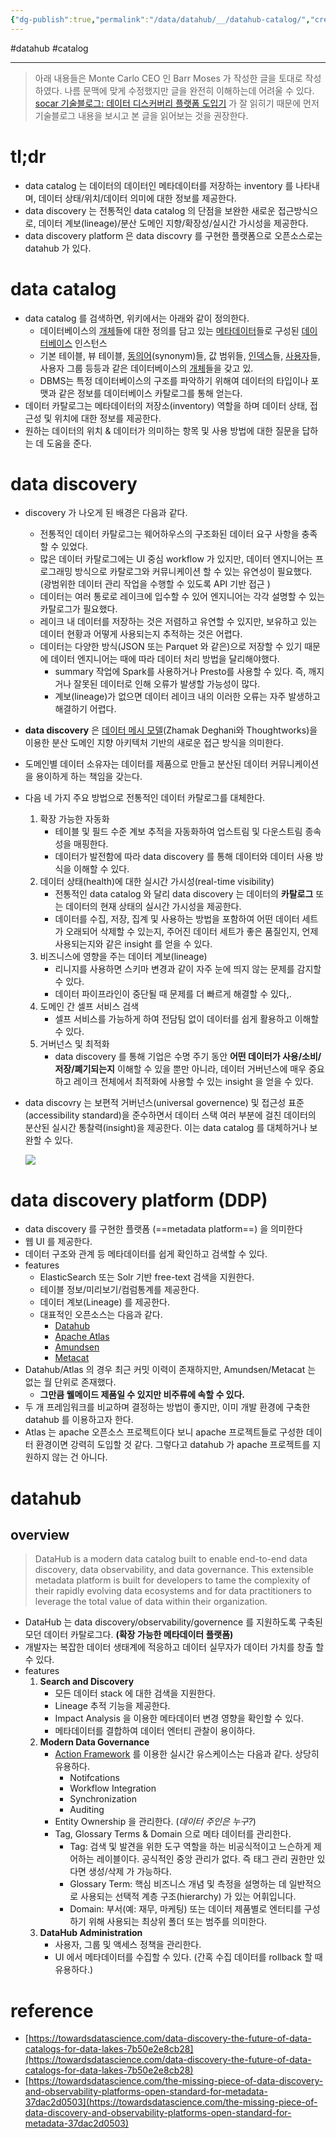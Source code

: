 ```yaml
---
{"dg-publish":true,"permalink":"/data/datahub/__/datahub-catalog/","created":"","updated":""}
---
```


#datahub #catalog 

---

> 아래 내용들은 Monte Carlo CEO 인 Barr Moses 가 작성한 글을 토대로 작성하였다. 나름 문맥에 맞게 수정했지만 글을 완전히 이해하는데 어려울 수 있다. [socar 기술블로그: 데이터 디스커버리 플랫폼 도입기](https://tech.socarcorp.kr/data/2022/02/25/data-discovery-platform-01.html) 가 잘 읽히기 때문에 먼저 기술블로그 내용을 보시고 본 글을 읽어보는 것을 권장한다.

# tl;dr

- data catalog 는 데이터의 데이터인 메타데이터를 저장하는 inventory 를 나타내며, 데이터 상태/위치/데이터 의미에 대한 정보를 제공한다.
- data discovery 는 전통적인 data catalog 의 단점을 보완한 새로운 접근방식으로, 데이터 계보(lineage)/분산 도메인 지향/확장성/실시간 가시성을 제공한다.
- data discovery platform 은 data discovry 를 구현한 플랫폼으로 오픈소스로는 datahub 가 있다.

# data catalog

- data catalog 를 검색하면, 위키에서는 아래와 같이 정의한다.
	- 데이터베이스의 [개체](https://ko.wikipedia.org/wiki/%EA%B0%9C%EC%B2%B4_(%EC%BB%B4%ED%93%A8%ED%8C%85) "개체 (컴퓨팅)")들에 대한 정의를 담고 있는 [메타데이터](https://ko.wikipedia.org/wiki/%EB%A9%94%ED%83%80%EB%8D%B0%EC%9D%B4%ED%84%B0 "메타데이터")들로 구성된 [데이터베이스](https://ko.wikipedia.org/wiki/%EB%8D%B0%EC%9D%B4%ED%84%B0%EB%B2%A0%EC%9D%B4%EC%8A%A4 "데이터베이스") 인스턴스
	- 기본 테이블, 뷰 테이블, [동의어](https://ko.wikipedia.org/wiki/%EB%8F%99%EC%9D%98%EC%96%B4 "동의어")(synonym)들, 값 범위들, [인덱스](https://ko.wikipedia.org/wiki/%EC%9D%B8%EB%8D%B1%EC%8A%A4 "인덱스")들, [사용자](https://ko.wikipedia.org/wiki/%EC%82%AC%EC%9A%A9%EC%9E%90_(%EC%BB%B4%ED%93%A8%ED%8C%85) "사용자 (컴퓨팅)")들, 사용자 그룹 등등과 같은 데이터베이스의 [개체](https://ko.wikipedia.org/wiki/%EA%B0%9C%EC%B2%B4_(%EC%BB%B4%ED%93%A8%ED%8C%85) "개체 (컴퓨팅)")들을 갖고 있.
	- DBMS는 특정 데이터베이스의 구조를 파악하기 위해여 데이터의 타입이나 포맷과 같은 정보를 데이터베이스 카탈로그를 통해 얻는다.
- 데이터 카탈로그는 메타데이터의 저장소(inventory) 역할을 하며 데이터 상태, 접근성 및 위치에 대한 정보를 제공한다.
- 원하는 데이터의 위치 & 데이터가 의미하는 항목 및 사용 방법에 대한 질문을 답하는 데 도움을 준다.

# data discovery

- discovery 가 나오게 된 배경은 다음과 같다.
	- 전통적인 데이터 카탈로그는 웨어하우스의 구조화된 데이터 요구 사항을 충족할 수 있었다.
	- 많은 데이터 카탈로그에는 UI 중심 workflow 가 있지만, 데이터 엔지니어는 프로그래밍 방식으로 카탈로그와 커뮤니케이션 할 수 있는 유연성이 필요했다. (광범위한 데이터 관리 작업을 수행할 수 있도록 API 기반 접근 )
	- 데이터는 여러 통로로 레이크에 입수할 수 있어 엔지니어는 각각 설명할 수 있는 카탈로그가 필요했다.
	- 레이크 내 데이터를 저장하는 것은 저렴하고 유연할 수 있지만, 보유하고 있는 데이터 현황과 어떻게 사용되는지 추적하는 것은 어렵다.
	- 데이터는 다양한 방식(JSON 또는 Parquet 와 같은)으로 저장할 수 있기 때문에 데이터 엔지니어는 때에 따라 데이터 처리 방법을 달리해야했다.
		- summary 작업에 Spark를 사용하거나 Presto를 사용할 수 있다. 즉, 깨지거나 잘못된 데이터로 인해 오류가 발생할 가능성이 많다.
		- 계보(lineage)가 없으면 데이터 레이크 내의 이러한 오류는 자주 발생하고 해결하기 어렵다.
- **data discovery** 은 [데이터 메시 모델](https://martinfowler.com/articles/data-monolith-to-mesh.html)(Zhamak Deghani와 Thoughtworks)을 이용한 분산 도메인 지향 아키텍처 기반의 새로운 접근 방식을 의미한다.
- 도메인별 데이터 소유자는 데이터를 제품으로 만들고 분산된 데이터 커뮤니케이션을 용이하게 하는 책임을 갖는다.
- 다음 네 가지 주요 방법으로 전통적인 데이터 카탈로그를 대체한다.
	1. 확장 가능한 자동화
		- 테이블 및 필드 수준 계보 추적을 자동화하여 업스트림 및 다운스트림 종속성을 매핑한다.
		- 데이터가 발전함에 따라 data discovery 를 통해 데이터와 데이터 사용 방식을 이해할 수 있다.
	2. 데이터 상태(health)에 대한 실시간 가시성(real-time visibility)
		- 전통적인 data catalog 와 달리 data discovery 는 데이터의 **카탈로그** 또는 데이터의 현재 상태의 실시간 가시성을 제공한다.
		- 데이터를 수집, 저장, 집계 및 사용하는 방법을 포함하여 어떤 데이터 세트가 오래되어 삭제할 수 있는지, 주어진 데이터 세트가 좋은 품질인지, 언제 사용되는지와 같은 insight 를 얻을 수 있다.
	3. 비즈니스에 영향을 주는 데이터 계보(lineage)
		- 리니지를 사용하면 스키마 변경과 같이 자주 눈에 띄지 않는 문제를 감지할 수 있다.
		- 데이터 파이프라인이 중단될 때 문제를 더 빠르게 해결할 수 있다,.
	4. 도메인 간 셀프 서비스 검색
		- 셀프 서비스를 가능하게 하여 전담팀 없이 데이터를 쉽게 활용하고 이해할 수 있다.
	5. 거버넌스 및 최적화
		- data discovery 를 통해 기업은 수명 주기 동안 **어떤 데이터가 사용/소비/저장/폐기되는지** 이해할 수 있을 뿐만 아니라, 데이터 거버넌스에 매우 중요하고 레이크 전체에서 최적화에 사용할 수 있는 insight 을 얻을 수 있다.
- data discovry 는 보편적 거버넌스(universal governence) 및 접근성 표준(accessibility standard)을 준수하면서 데이터 스택 여러 부분에 걸친 데이터의 분산된 실시간 통찰력(insight)을 제공한다. 이는 data catalog 를 대체하거나 보완할 수 있다.

	![](https://miro.medium.com/max/640/0*COcB9K9ihOLUrSzr)


# data discovery platform (DDP)
- data discovery 를 구현한 플랫폼 (==metadata platform==) 을 의미한다
- 웹 UI 를 제공한다.
- 데이터 구조와 관계 등 메타데이터를 쉽게 확인하고 검색할 수 있다.
- features
	- ElasticSearch 또는 Solr 기반 free-text 검색을 지원한다.
	- 테이블 정보/미리보기/컴럼통계를 제공한다.
	- 데이터 계보(Lineage) 를 제공한다.
	- 대표적인 오픈소스는 다음과 같다.
		- [Datahub](https://github.com/datahub-project/datahub)
		- [Apache Atlas](https://github.com/apache/atlas)
		- [Amundsen](https://github.com/amundsen-io/amundsen)
		- [Metacat](https://github.com/Netflix/metacat)
- Datahub/Atlas 의 경우 최근 커밋 이력이 존재하지만, Amundsen/Metacat 는 없는 월 단위로 존재했다.
	- **그만큼 웰메이드 제품일 수 있지만 비주류에 속할 수 있다.**
- 두 개 프레임워크를 비교하며 결정하는 방법이 좋지만, 이미 개발 환경에 구축한 datahub 를 이용하고자 한다.
- Atlas 는 apache 오픈소스 프로젝트이다 보니 apache 프로젝트들로 구성한 데이터 환경이면 강력히 도입할 것 같다. 그렇다고 datahub 가 apache 프로젝트를 지원하지 않는 건 아니다.

# datahub
## overview

> DataHub is a modern data catalog built to enable end-to-end data discovery, data observability, and data governance. This extensible metadata platform is built for developers to tame the complexity of their rapidly evolving data ecosystems and for data practitioners to leverage the total value of data within their organization.

- DataHub 는 data discovery/observability/governence 를 지원하도록 구축된 모던 데이터 카탈로그다. **(확장 가능한 메타데이터 플랫폼)**
- 개발자는 복잡한 데이터 생태계에 적응하고 데이터 실무자가 데이터 가치를 창출 할 수 있다.
- features
	1. **Search and Discovery**
		- 모든 데이터 stack 에 대한 검색을 지원한다.
		- Lineage 추적 기능을 제공한다.
		- Impact Analysis 을 이용한 메타데이터 변경 영향을 확인할 수 있다.
		- 메타데이터를 결합하여 데이터 엔터티 관찰이 용이하다.
	2. **Modern Data Governance**
		- [Action Framework](https://datahubproject.io/docs/actions/) 를 이용한 실시간 유스케이스는 다음과 같다. 상당히 유용하다.
			- Notifcations
			- Workflow Integration
			- Synchronization
			- Auditing
		- Entity Ownership 을 관리한다. (*데이터 주인은 누구?*)
		- Tag, Glossary Terms & Domain 으로 메타 데이터를 관리한다.
			- Tag: 검색 및 발견을 위한 도구 역할을 하는 비공식적이고 느슨하게 제어하는 레이블이다. 공식적인 중앙 관리가 없다. 즉 태그 관리 권한만 있다면 생성/삭제 가 가능하다.
			- Glossary Term: 핵심 비즈니스 개념 및 측정을 설명하는 데 일반적으로 사용되는 선택적 계층 구조(hierarchy) 가 있는 어휘입니다.
			- Domain: 부서(예: 재무, 마케팅) 또는 데이터 제품별로 엔터티를 구성하기 위해 사용되는 최상위 폴더 또는 범주를 의미한다.
	3. **DataHub Administration**
		- 사용자, 그룹 및 액세스 정책을 관리한다.
		- UI 에서 메타데이터를 수집할 수 있다. (간혹 수집 데이터를 rollback 할 때 유용하다.)

# reference

- [https://towardsdatascience.com/data-discovery-the-future-of-data-catalogs-for-data-lakes-7b50e2e8cb28](https://towardsdatascience.com/data-discovery-the-future-of-data-catalogs-for-data-lakes-7b50e2e8cb28)
- [https://towardsdatascience.com/the-missing-piece-of-data-discovery-and-observability-platforms-open-standard-for-metadata-37dac2d0503](https://towardsdatascience.com/the-missing-piece-of-data-discovery-and-observability-platforms-open-standard-for-metadata-37dac2d0503)
